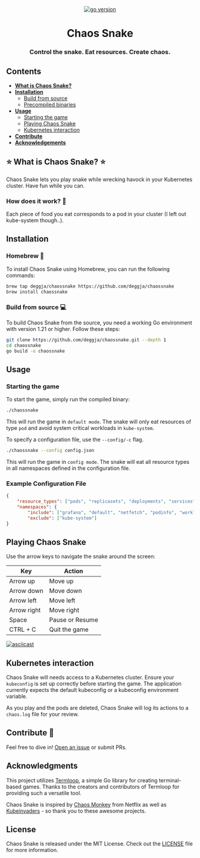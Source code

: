 <div align="center">
  <a href="https://go.dev/">
    <img src="https://img.shields.io/badge/Go-v1.21-brightgreen.svg" alt="go version">
  </a>
</div>

<div align="center">

  <h1>Chaos Snake</h1>
  <h3>Control the snake. Eat resources. Create chaos.</h3>

</div>

## Contents
- [**What is Chaos Snake?**](#-what-is-chaos-snake-)
- **[Installation](#installation)**
  - [Build from source](#build-from-source-)
  - [Precompiled binaries](#precompiled-binaries-)
- [**Usage**](#usage)
  - [Starting the game](#starting-the-game-)
  - [Playing Chaos Snake](#playing-chaos-snake-)
  - [Kubernetes interaction](#kubernetes-interaction-)
- [**Contribute**](#contribute-)
- [**Acknowledgements**](#acknowledgments)

## ⭐ What is Chaos Snake? ⭐

Chaos Snake lets you play snake while wrecking havock in your Kubernetes cluster. Have fun while you can.

### How does it work? 🤔

Each piece of food you eat corresponds to a pod in your cluster (I left out kube-system though..).

## Installation

### Homebrew 🍺

To install Chaos Snake using Homebrew, you can run the following commands:

```sh
brew tap deggja/chaossnake https://github.com/deggja/chaossnake
brew install chaossnake
```

### Build from source 💻

To build Chaos Snake from the source, you need a working Go environment with version 1.21 or higher. Follow these steps:

```sh
git clone https://github.com/deggja/chaossnake.git --depth 1
cd chaossnake
go build -o chaossnake
```

## Usage

### Starting the game

To start the game, simply run the compiled binary:

```sh
./chaossnake
```

This will run the game in `default mode`. The snake will only eat resources of type `pod` and avoid system critical workloads in `kube-system`.

To specify a configuration file, use the `--config/-c` flag.

```sh
./chaossnake --config config.json
```
This will run the game in `config mode`. The snake will eat all resource types in all namespaces defined in the configuration file.

### Example Configuration File

```json
{
    "resource_types": ["pods", "replicasets", "deployments", "services"],
    "namespaces": {
        "include": ["grafana", "default", "netfetch", "podinfo", "workloads"],
        "exclude": ["kube-system"]
}
```

## Playing Chaos Snake

Use the arrow keys to navigate the snake around the screen:

| Key | Action               |
|-----------------|----------------------|
| Arrow up        | Move up              |
| Arrow down      | Move down            |
| Arrow left      | Move left            |
| Arrow right     | Move right           |
| Space           | Pause or Resume      |
| CTRL + C        | Quit the game        |

[![asciicast](https://asciinema.org/a/Q4usmR4HB8LhHojJA9qJeQmdX.svg)](https://asciinema.org/a/Q4usmR4HB8LhHojJA9qJeQmdX)

## Kubernetes interaction

Chaos Snake will needs access to a Kubernetes cluster. Ensure your `kubeconfig` is set up correctly before starting the game. The application currently expects the default kubeconfig or a kubeconfig environment variable.

As you play and the pods are deleted, Chaos Snake will log its actions to a `chaos.log` file for your review.

## Contribute 🔨

Feel free to dive in! [Open an issue](https://github.com/deggja/chaossnake/issues) or submit PRs.

## Acknowledgments

This project utilizes [Termloop](https://github.com/JoelOtter/termloop), a simple Go library for creating terminal-based games. Thanks to the creators and contributors of Termloop for providing such a versatile tool.

Chaos Snake is inspired by [Chaos Monkey](https://github.com/Netflix/chaosmonkey) from Netflix as well as [Kubeinvaders](https://github.com/lucky-sideburn/kubeinvaders) - so thank you to these awesome projects.

## License

Chaos Snake is released under the MIT License. Check out the [LICENSE](https://github.com/deggja/chaossnake/LICENSE) file for more information.
